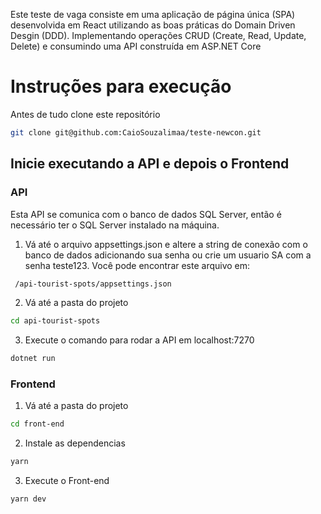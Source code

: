 Este teste de vaga consiste em uma aplicação de página única (SPA) desenvolvida em React utilizando as boas práticas do Domain Driven Desgin (DDD).
Implementando operações CRUD (Create, Read, Update, Delete) e consumindo uma API construída em ASP.NET Core


# Instruções para execução

Antes de tudo clone este repositório
```bash
git clone git@github.com:CaioSouzalimaa/teste-newcon.git
```

## Inicie executando a API e depois o Frontend

### API

Esta API se comunica com o banco de dados SQL Server, então é necessário ter o SQL Server instalado na máquina.

1. Vá até o arquivo appsettings.json e altere a string de conexão com o banco de dados adicionando sua senha ou crie um usuario SA com a senha teste123. 
Você pode encontrar este arquivo em:
```bash
 /api-tourist-spots/appsettings.json
```
2. Vá até a pasta do projeto
```bash
cd api-tourist-spots
```
3. Execute o comando para rodar a API em localhost:7270
```bash
dotnet run
```

### Frontend

1. Vá até a pasta do projeto
```bash
cd front-end
```

2. Instale as dependencias
```bash
yarn
```

3. Execute o Front-end
```bash
yarn dev
```
